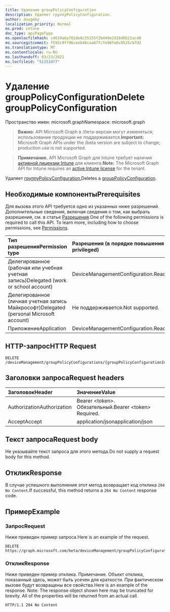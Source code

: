 ```yaml
---
title: Удаление groupPolicyConfiguration
description: Удаляет группуPolicyConfiguration.
author: dougeby
localization_priority: Normal
ms.prod: intune
doc_type: apiPageType
ms.openlocfilehash: c4619a6a702de8c55155f2b449e2d26d6b21ac48
ms.sourcegitcommit: f592c9ff96ceeb40caa67fcfe90fe6c8525cb7d2
ms.translationtype: MT
ms.contentlocale: ru-RU
ms.lasthandoff: 03/23/2021
ms.locfileid: "51153477"
---
```

# <a name="delete-grouppolicyconfiguration"></a><span data-ttu-id="8e875-103">Удаление groupPolicyConfiguration</span><span class="sxs-lookup"><span data-stu-id="8e875-103">Delete groupPolicyConfiguration</span></span>

<span data-ttu-id="8e875-104">Пространство имен: microsoft.graph</span><span class="sxs-lookup"><span data-stu-id="8e875-104">Namespace: microsoft.graph</span></span>

> <span data-ttu-id="8e875-105">**Важно:** API Microsoft Graph в /бета-версии могут изменяться; использование продукции не поддерживается.</span><span class="sxs-lookup"><span data-stu-id="8e875-105">**Important:** Microsoft Graph APIs under the /beta version are subject to change; production use is not supported.</span></span>

> <span data-ttu-id="8e875-106">**Примечание.** API Microsoft Graph для Intune требует наличия [активной лицензии Intune](https://go.microsoft.com/fwlink/?linkid=839381) для клиента.</span><span class="sxs-lookup"><span data-stu-id="8e875-106">**Note:** The Microsoft Graph API for Intune requires an [active Intune license](https://go.microsoft.com/fwlink/?linkid=839381) for the tenant.</span></span>

<span data-ttu-id="8e875-107">Удаляет [группуPolicyConfiguration.](../resources/intune-grouppolicy-grouppolicyconfiguration.md)</span><span class="sxs-lookup"><span data-stu-id="8e875-107">Deletes a [groupPolicyConfiguration](../resources/intune-grouppolicy-grouppolicyconfiguration.md).</span></span>

## <a name="prerequisites"></a><span data-ttu-id="8e875-108">Необходимые компоненты</span><span class="sxs-lookup"><span data-stu-id="8e875-108">Prerequisites</span></span>
<span data-ttu-id="8e875-p101">Для вызова этого API требуется одно из указанных ниже разрешений. Дополнительные сведения, включая сведения о том, как выбрать разрешения, см. в статье [Разрешения](/graph/permissions-reference).</span><span class="sxs-lookup"><span data-stu-id="8e875-p101">One of the following permissions is required to call this API. To learn more, including how to choose permissions, see [Permissions](/graph/permissions-reference).</span></span>

|<span data-ttu-id="8e875-111">Тип разрешения</span><span class="sxs-lookup"><span data-stu-id="8e875-111">Permission type</span></span>|<span data-ttu-id="8e875-112">Разрешения (в порядке повышения привилегий)</span><span class="sxs-lookup"><span data-stu-id="8e875-112">Permissions (from least to most privileged)</span></span>|
|:---|:---|
|<span data-ttu-id="8e875-113">Делегированное (рабочая или учебная учетная запись)</span><span class="sxs-lookup"><span data-stu-id="8e875-113">Delegated (work or school account)</span></span>|<span data-ttu-id="8e875-114">DeviceManagementConfiguration.ReadWrite.All</span><span class="sxs-lookup"><span data-stu-id="8e875-114">DeviceManagementConfiguration.ReadWrite.All</span></span>|
|<span data-ttu-id="8e875-115">Делегированное (личная учетная запись Майкрософт)</span><span class="sxs-lookup"><span data-stu-id="8e875-115">Delegated (personal Microsoft account)</span></span>|<span data-ttu-id="8e875-116">Не поддерживается.</span><span class="sxs-lookup"><span data-stu-id="8e875-116">Not supported.</span></span>|
|<span data-ttu-id="8e875-117">Приложение</span><span class="sxs-lookup"><span data-stu-id="8e875-117">Application</span></span>|<span data-ttu-id="8e875-118">DeviceManagementConfiguration.ReadWrite.All</span><span class="sxs-lookup"><span data-stu-id="8e875-118">DeviceManagementConfiguration.ReadWrite.All</span></span>|

## <a name="http-request"></a><span data-ttu-id="8e875-119">HTTP-запрос</span><span class="sxs-lookup"><span data-stu-id="8e875-119">HTTP Request</span></span>
<!-- {
  "blockType": "ignored"
}
-->
``` http
DELETE /deviceManagement/groupPolicyConfigurations/{groupPolicyConfigurationId}
```

## <a name="request-headers"></a><span data-ttu-id="8e875-120">Заголовки запроса</span><span class="sxs-lookup"><span data-stu-id="8e875-120">Request headers</span></span>
|<span data-ttu-id="8e875-121">Заголовок</span><span class="sxs-lookup"><span data-stu-id="8e875-121">Header</span></span>|<span data-ttu-id="8e875-122">Значение</span><span class="sxs-lookup"><span data-stu-id="8e875-122">Value</span></span>|
|:---|:---|
|<span data-ttu-id="8e875-123">Authorization</span><span class="sxs-lookup"><span data-stu-id="8e875-123">Authorization</span></span>|<span data-ttu-id="8e875-124">Bearer &lt;token&gt;. Обязательный.</span><span class="sxs-lookup"><span data-stu-id="8e875-124">Bearer &lt;token&gt; Required.</span></span>|
|<span data-ttu-id="8e875-125">Accept</span><span class="sxs-lookup"><span data-stu-id="8e875-125">Accept</span></span>|<span data-ttu-id="8e875-126">application/json</span><span class="sxs-lookup"><span data-stu-id="8e875-126">application/json</span></span>|

## <a name="request-body"></a><span data-ttu-id="8e875-127">Текст запроса</span><span class="sxs-lookup"><span data-stu-id="8e875-127">Request body</span></span>
<span data-ttu-id="8e875-128">Не указывайте текст запроса для этого метода.</span><span class="sxs-lookup"><span data-stu-id="8e875-128">Do not supply a request body for this method.</span></span>

## <a name="response"></a><span data-ttu-id="8e875-129">Отклик</span><span class="sxs-lookup"><span data-stu-id="8e875-129">Response</span></span>
<span data-ttu-id="8e875-130">В случае успешного выполнения этот метод возвращает код отклика `204 No Content`.</span><span class="sxs-lookup"><span data-stu-id="8e875-130">If successful, this method returns a `204 No Content` response code.</span></span>

## <a name="example"></a><span data-ttu-id="8e875-131">Пример</span><span class="sxs-lookup"><span data-stu-id="8e875-131">Example</span></span>

### <a name="request"></a><span data-ttu-id="8e875-132">Запрос</span><span class="sxs-lookup"><span data-stu-id="8e875-132">Request</span></span>
<span data-ttu-id="8e875-133">Ниже приведен пример запроса.</span><span class="sxs-lookup"><span data-stu-id="8e875-133">Here is an example of the request.</span></span>
``` http
DELETE https://graph.microsoft.com/beta/deviceManagement/groupPolicyConfigurations/{groupPolicyConfigurationId}
```

### <a name="response"></a><span data-ttu-id="8e875-134">Отклик</span><span class="sxs-lookup"><span data-stu-id="8e875-134">Response</span></span>
<span data-ttu-id="8e875-p102">Ниже приведен пример отклика. Примечание. Объект отклика, показанный здесь, может быть усечен для краткости. При фактическом вызове будут возвращены все свойства.</span><span class="sxs-lookup"><span data-stu-id="8e875-p102">Here is an example of the response. Note: The response object shown here may be truncated for brevity. All of the properties will be returned from an actual call.</span></span>
``` http
HTTP/1.1 204 No Content
```




